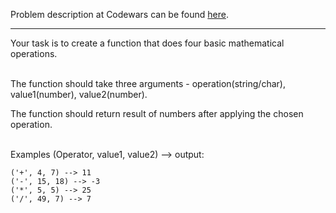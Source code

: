 Problem description at Codewars can be found
[here](https://www.codewars.com/kata/57356c55867b9b7a60000bd7/train/python).

-------------

Your task is to create a function that does four basic mathematical operations.
<br><br>

The function should take three arguments - operation(string/char), value1(number), value2(number).

The function should return result of numbers after applying the chosen operation.
<br><br>

Examples (Operator, value1, value2) --> output:
```
('+', 4, 7) --> 11
('-', 15, 18) --> -3
('*', 5, 5) --> 25
('/', 49, 7) --> 7
```
